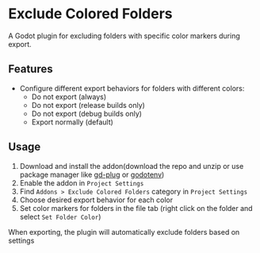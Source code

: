 # Exclude Colored Folders

A Godot plugin for excluding folders with specific color markers during export.

## Features

- Configure different export behaviors for folders with different colors:
  - Do not export (always)
  - Do not export (release builds only)
  - Do not export (debug builds only) 
  - Export normally (default)

## Usage

1. Download and install the addon(download the repo and unzip or use package manager like [gd-plug](https://github.com/imjp94/gd-plug) or [godotenv](https://github.com/chickensoft-games/GodotEnv))
2. Enable the addon in `Project Settings`
3. Find `Addons > Exclude Colored Folders` category in `Project Settings`
4. Choose desired export behavior for each color
5. Set color markers for folders in the file tab (right click on the folder and select `Set Folder Color`)

When exporting, the plugin will automatically exclude folders based on settings